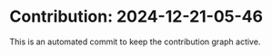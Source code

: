 # Contribution: 2024-12-21-05-46
This is an automated commit to keep the contribution graph active.
